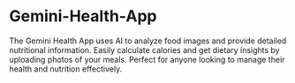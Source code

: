 # Gemini-Health-App
The Gemini Health App uses AI to analyze food images and provide detailed nutritional information. Easily calculate calories and get dietary insights by uploading photos of your meals. Perfect for anyone looking to manage their health and nutrition effectively.
